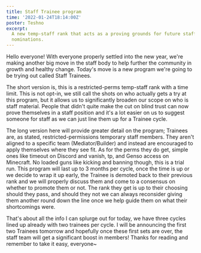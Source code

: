 ```yaml
---
title: Staff Trainee program
time: '2022-01-24T18:14:00Z'
poster: Teshno
excerpt:
  A new temp-staff rank that acts as a proving grounds for future staff
  nominations.
---
```


Hello everyone! With everyone properly settled into the new year, we're making
another big move in the staff body to help further the community in growth and
healthy change. Today's move is a new program we're going to be trying out
called Staff Trainees.

The short version is, this is a restricted-perms temp-staff rank with a time
limit. This is not opt-in, we still call the shots on who actually gets a try at
this program, but it allows us to significantly broaden our scope on who is
staff material. People that didn't quite make the cut on blind trust can now
prove themselves in a staff position and it's a lot easier on us to suggest
someone for staff as we can just line them up for a Trainee cycle.

The long version here will provide greater detail on the program; Trainees are,
as stated, restricted-permissions temporary staff members. They aren't aligned
to a specific team (Mediator/Builder) and instead are encouraged to apply
themselves where they see fit. As for the perms they do get, simple ones like
timeout on Discord and vanish, tp, and Genso access on Minecraft. No loaded guns
like kicking and banning though, this is a trial run. This program will last up
to 3 months per cycle, once the time is up or we decide to wrap it up early, the
Trainee is demoted back to their previous rank and we will properly discuss them
and come to a consensus on whether to promote them or not. The rank they get is
up to their choosing should they pass, and should they not we can always
reconsider giving them another round down the line once we help guide them on
what their shortcomings were.

That's about all the info I can splurge out for today, we have three cycles
lined up already with two trainees per cycle. I will be announcing the first two
Trainees tomorrow and hopefully once these first sets are over, the staff team
will get a significant boost in members! Thanks for reading and remember to take
it easy, everyone~
